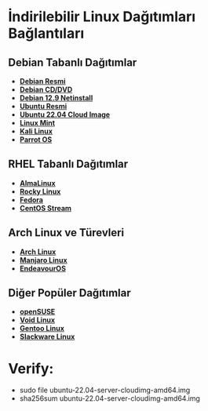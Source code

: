 # İndirilebilir Linux Dağıtımları Bağlantıları

## Debian Tabanlı Dağıtımlar
- **[Debian Resmi](https://www.debian.org/distrib/)**
- **[Debian CD/DVD](https://www.debian.org/CD/http-ftp/#mirrors)**
- **[Debian 12.9 Netinstall](https://gemmei.ftp.acc.umu.se/debian-cd/current/amd64/iso-cd/debian-12.9.0-amd64-netinst.iso)**
- **[Ubuntu Resmi](https://ubuntu.com/download)**
- **[Ubuntu 22.04 Cloud Image](http://cloud-images.ubuntu.com/releases/22.04/release/ubuntu-22.04-server-cloudimg-amd64.img)**
- **[Linux Mint](https://www.linuxmint.com/download.php)**
- **[Kali Linux](https://www.kali.org/get-kali/#kali-platforms)**
- **[Parrot OS](https://parrotsec.org/download/)**

## RHEL Tabanlı Dağıtımlar
- **[AlmaLinux](https://almalinux.org/get-almalinux/)**
- **[Rocky Linux](https://rockylinux.org/tr-TR/download)**
- **[Fedora](https://getfedora.org/)**
- **[CentOS Stream](https://www.centos.org/download/)**

## Arch Linux ve Türevleri
- **[Arch Linux](https://archlinux.org/download/)**
- **[Manjaro Linux](https://manjaro.org/download/)**
- **[EndeavourOS](https://endeavouros.com/latest-release/)**

## Diğer Popüler Dağıtımlar
- **[openSUSE](https://www.opensuse.org/#Tumbleweed)**
- **[Void Linux](https://voidlinux.org/download/)**
- **[Gentoo Linux](https://www.gentoo.org/downloads/)**
- **[Slackware Linux](http://www.slackware.com/getslack/)**
# Verify:
- sudo file ubuntu-22.04-server-cloudimg-amd64.img
- sha256sum ubuntu-22.04-server-cloudimg-amd64.img
